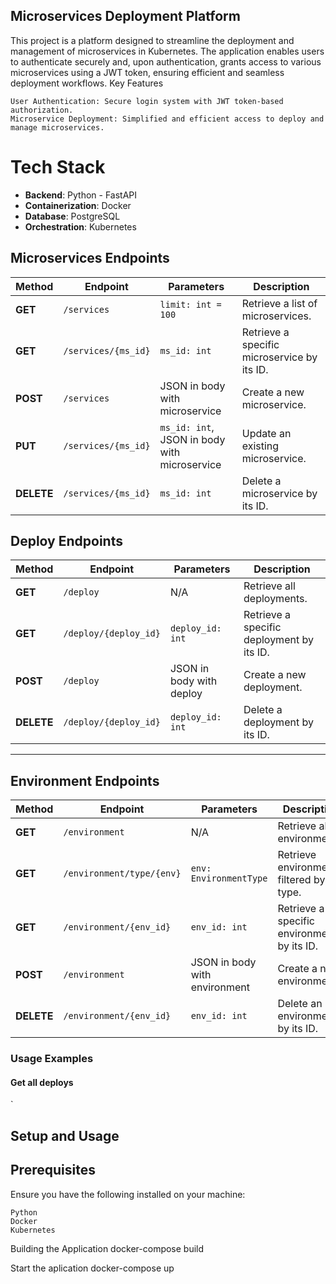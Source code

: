## Microservices Deployment Platform
This project is a platform designed to streamline the deployment and management of microservices in Kubernetes. The application enables users to authenticate securely and, upon authentication, grants access to various microservices using a JWT token, ensuring efficient and seamless deployment workflows.
Key Features

    User Authentication: Secure login system with JWT token-based authorization.
    Microservice Deployment: Simplified and efficient access to deploy and manage microservices.
#
# Tech Stack

- **Backend**: Python - FastAPI  
- **Containerization**: Docker  
- **Database**: PostgreSQL  
- **Orchestration**: Kubernetes

## Microservices Endpoints

| **Method**  | **Endpoint**            | **Parameters**      | **Description**                                  |
|------------|------------------------|--------------------|--------------------------------------------------|
| **GET**    | `/services`             | `limit: int = 100` | Retrieve a list of microservices.               |
| **GET**    | `/services/{ms_id}`     | `ms_id: int`       | Retrieve a specific microservice by its ID.     |
| **POST**   | `/services`             | JSON in body with microservice | Create a new microservice. |
| **PUT**    | `/services/{ms_id}`     | `ms_id: int`, JSON in body with microservice | Update an existing microservice. |
| **DELETE** | `/services/{ms_id}`     | `ms_id: int`       | Delete a microservice by its ID.                |


## Deploy Endpoints

| **Method**  | **Endpoint**              | **Parameters**          | **Description**                                  |
|------------|--------------------------|------------------------|--------------------------------------------------|
| **GET**    | `/deploy`                 | N/A                    | Retrieve all deployments.                        |
| **GET**    | `/deploy/{deploy_id}`     | `deploy_id: int`       | Retrieve a specific deployment by its ID.       |
| **POST**   | `/deploy`                 | JSON in body with deploy | Create a new deployment.        |
| **DELETE** | `/deploy/{deploy_id}`     | `deploy_id: int`       | Delete a deployment by its ID.                  |

---
## Environment Endpoints

| **Method**  | **Endpoint**                  | **Parameters**        | **Description**                                      |
|------------|------------------------------|----------------------|------------------------------------------------------|
| **GET**    | `/environment`               | N/A                  | Retrieve all environments.                          |
| **GET**    | `/environment/type/{env}`    | `env: EnvironmentType` | Retrieve environments filtered by type.            |
| **GET**    | `/environment/{env_id}`      | `env_id: int`        | Retrieve a specific environment by its ID.         |
| **POST**   | `/environment`               | JSON in body with environment | Create a new environment.         |
| **DELETE** | `/environment/{env_id}`      | `env_id: int`        | Delete an environment by its ID.                   |


### Usage Examples

#### Get all deploys
`


## Setup and Usage
## Prerequisites

Ensure you have the following installed on your machine:

    Python
    Docker 
    Kubernetes

Building the Application
docker-compose build

Start the aplication
docker-compose up
